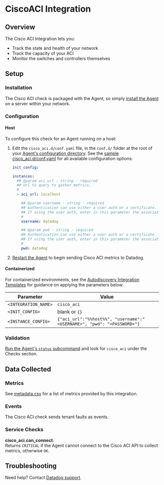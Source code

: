 # CiscoACI Integration

## Overview

The Cisco ACI Integration lets you:

- Track the state and health of your network
- Track the capacity of your ACI
- Monitor the switches and controllers themselves

## Setup

### Installation

The Cisco ACI check is packaged with the Agent, so simply [install the Agent][2] on a server within your network.

### Configuration

<!-- xxx tabs xxx -->
<!-- xxx tab "Host" xxx -->

#### Host

To configure this check for an Agent running on a host:

1. Edit the `cisco_aci.d/conf.yaml` file, in the `conf.d/` folder at the root of your [Agent's configuration directory][3]. See the [sample cisco_aci.d/conf.yaml][4] for all available configuration options:

   ```yaml
   init_config:

   instances:
     ## @param aci_url - string - required
     ## Url to query to gather metrics.
     #
     - aci_url: localhost

       ## @param username - string - required
       ## Authentication can use either a user auth or a certificate.
       ## If using the user auth, enter in this parameter the associated username.
       #
       username: datadog

       ## @param pwd - string - required
       ## Authentication can use either a user auth or a certificate.
       ## If using the user auth, enter in this parameter the associated password.
       #
       pwd: datadog
   ```

2. [Restart the Agent][5] to begin sending Cisco ACI metrics to Datadog.

<!-- xxz tab xxx -->
<!-- xxx tab "Containerized" xxx -->

#### Containerized

For containerized environments, see the [Autodiscovery Integration Templates][1] for guidance on applying the parameters below.

| Parameter            | Value                                                                  |
| -------------------- | ---------------------------------------------------------------------- |
| `<INTEGRATION_NAME>` | `cisco_aci`                                                            |
| `<INIT_CONFIG>`      | blank or `{}`                                                          |
| `<INSTANCE_CONFIG>`  | `{"aci_url":"%%host%%", "username":"<USERNAME>", "pwd": "<PASSWORD>"}` |

<!-- xxz tab xxx -->
<!-- xxz tabs xxx -->

### Validation

[Run the Agent's `status` subcommand][6] and look for `cisco_aci` under the Checks section.

## Data Collected

### Metrics

See [metadata.csv][7] for a list of metrics provided by this integration.

### Events

The Cisco ACI check sends tenant faults as events.

### Service Checks

**cisco_aci.can_connect**:<br>
Returns `CRITICAL` if the Agent cannot connect to the Cisco ACI API to collect metrics, otherwise `OK`.

## Troubleshooting

Need help? Contact [Datadog support][8].

[1]: https://docs.datadoghq.com/agent/kubernetes/integrations/
[2]: https://app.datadoghq.com/account/settings#agent
[3]: https://docs.datadoghq.com/agent/guide/agent-configuration-files/#agent-configuration-directory
[4]: https://github.com/DataDog/integrations-core/blob/master/cisco_aci/datadog_checks/cisco_aci/data/conf.yaml.example
[5]: https://docs.datadoghq.com/agent/guide/agent-commands/#start-stop-and-restart-the-agent
[6]: https://docs.datadoghq.com/agent/guide/agent-commands/#agent-status-and-information
[7]: https://github.com/DataDog/integrations-core/blob/master/cisco_aci/metadata.csv
[8]: https://docs.datadoghq.com/help/

